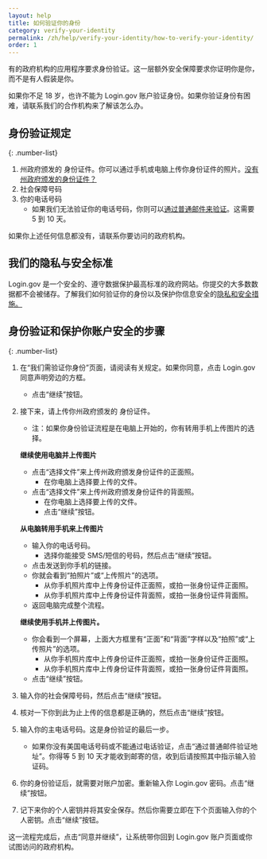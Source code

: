 ```yaml
---
layout: help
title: 如何验证你的身份
category: verify-your-identity
permalink: /zh/help/verify-your-identity/how-to-verify-your-identity/
order: 1
---
```


有的政府机构的应用程序要求身份验证。这一层额外安全保障要求你证明你是你，而不是有人假装是你。

如果你不足 18 岁，也许不能为 Login.gov 账户验证身份。如果你验证身份有困难，请联系我们的合作机构来了解该怎么办。

## 身份验证规定

{: .number-list}

1. 州政府颁发的 身份证件。你可以通过手机或电脑上传你身份证件的照片。[没有州政府颁发的身份证件？](/zh/help/verify-your-identity/accepted-identification-documents/)
2. 社会保障号码
3. 你的电话号码
   * 如果我们无法验证你的电话号码，你则可以[通过普通邮件来验证](/zh/help/verify-your-identity/verify-your-address-by-mail/)。这需要 5 到 10 天。

如果你上述任何信息都没有，请联系你要访问的政府机构。

## 我们的隐私与安全标准
Login.gov 是一个安全的、遵守数据保护最高标准的政府网站。你提交的大多数数据都不会被储存。了解我们如何验证你的身份以及保护你信息安全的[隐私和安全措施。](/zh/policy/)

## 身份验证和保护你账户安全的步骤

{: .number-list}
1. 在“我们需验证你身份”页面，请阅读有关规定。如果你同意，点击 Login.gov 同意声明旁边的方框。   
   * 点击“继续”按钮。
2. 接下来，请上传你州政府颁发的 身份证件。
   
   * 注：如果你身份验证流程是在电脑上开始的，你有转用手机上传图片的选择。
   
   **继续使用电脑并上传图片**
   
   * 点击“选择文件”来上传州政府颁发身份证件的正面照。
     * 在你电脑上选择要上传的文件。
   * 点击“选择文件”来上传州政府颁发身份证件的背面照。
     * 在你电脑上选择要上传的文件。
     * 点击“继续”按钮。
   
   **从电脑转用手机来上传图片**
   
   * 输入你的电话号码。
     * 选择你能接受 SMS/短信的号码，然后点击“继续”按钮。
   * 点击发送到你手机的链接。
   * 你就会看到“拍照片”或“上传照片”的选项。
     * 从你手机照片库中上传身份证件正面照，或拍一张身份证件正面照。
     * 从你手机照片库中上传身份证件背面照，或拍一张身份证件背面照。
   * 返回电脑完成整个流程。
   
   **继续使用手机并上传图片。**
   
   * 你会看到一个屏幕，上面大方框里有“正面”和“背面”字样以及“拍照”或“上传照片”的选项。
     * 从你手机照片库中上传身份证件正面照，或拍一张身份证件正面照。
     * 从你手机照片库中上传身份证件背面照，或拍一张身份证件背面照。
   * 点击“继续”按钮。
3. 输入你的社会保障号码，然后点击“继续”按钮。
4. 核对一下你到此为止上传的信息都是正确的，然后点击“继续”按钮。
5. 输入你的主电话号码。这是身份验证的最后一步。   
   * 如果你没有美国电话号码或不能通过电话验证，点击“通过普通邮件验证地址”。你得等 5 到 10 天才能收到邮寄的信，收到后请按照其中指示输入验证码。
6. 你的身份验证后，就需要对账户加密。重新输入你 Login.gov 密码。点击“继续”按钮。
7. 记下来你的个人密钥并将其安全保存。然后你需要立即在下个页面输入你的个人密钥。点击“继续”按钮。

这一流程完成后，点击“同意并继续”，让系统带你回到 Login.gov 账户页面或你试图访问的政府机构。
